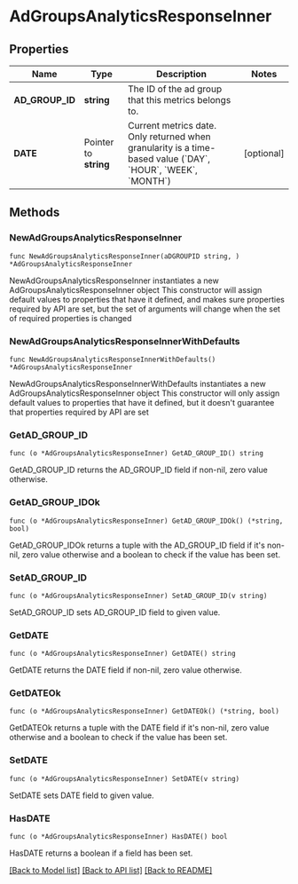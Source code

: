 # AdGroupsAnalyticsResponseInner

## Properties

Name | Type | Description | Notes
------------ | ------------- | ------------- | -------------
**AD_GROUP_ID** | **string** | The ID of the ad group that this metrics belongs to. | 
**DATE** | Pointer to **string** | Current metrics date. Only returned when granularity is a time-based value (&#x60;DAY&#x60;, &#x60;HOUR&#x60;, &#x60;WEEK&#x60;, &#x60;MONTH&#x60;) | [optional] 

## Methods

### NewAdGroupsAnalyticsResponseInner

`func NewAdGroupsAnalyticsResponseInner(aDGROUPID string, ) *AdGroupsAnalyticsResponseInner`

NewAdGroupsAnalyticsResponseInner instantiates a new AdGroupsAnalyticsResponseInner object
This constructor will assign default values to properties that have it defined,
and makes sure properties required by API are set, but the set of arguments
will change when the set of required properties is changed

### NewAdGroupsAnalyticsResponseInnerWithDefaults

`func NewAdGroupsAnalyticsResponseInnerWithDefaults() *AdGroupsAnalyticsResponseInner`

NewAdGroupsAnalyticsResponseInnerWithDefaults instantiates a new AdGroupsAnalyticsResponseInner object
This constructor will only assign default values to properties that have it defined,
but it doesn't guarantee that properties required by API are set

### GetAD_GROUP_ID

`func (o *AdGroupsAnalyticsResponseInner) GetAD_GROUP_ID() string`

GetAD_GROUP_ID returns the AD_GROUP_ID field if non-nil, zero value otherwise.

### GetAD_GROUP_IDOk

`func (o *AdGroupsAnalyticsResponseInner) GetAD_GROUP_IDOk() (*string, bool)`

GetAD_GROUP_IDOk returns a tuple with the AD_GROUP_ID field if it's non-nil, zero value otherwise
and a boolean to check if the value has been set.

### SetAD_GROUP_ID

`func (o *AdGroupsAnalyticsResponseInner) SetAD_GROUP_ID(v string)`

SetAD_GROUP_ID sets AD_GROUP_ID field to given value.


### GetDATE

`func (o *AdGroupsAnalyticsResponseInner) GetDATE() string`

GetDATE returns the DATE field if non-nil, zero value otherwise.

### GetDATEOk

`func (o *AdGroupsAnalyticsResponseInner) GetDATEOk() (*string, bool)`

GetDATEOk returns a tuple with the DATE field if it's non-nil, zero value otherwise
and a boolean to check if the value has been set.

### SetDATE

`func (o *AdGroupsAnalyticsResponseInner) SetDATE(v string)`

SetDATE sets DATE field to given value.

### HasDATE

`func (o *AdGroupsAnalyticsResponseInner) HasDATE() bool`

HasDATE returns a boolean if a field has been set.


[[Back to Model list]](../README.md#documentation-for-models) [[Back to API list]](../README.md#documentation-for-api-endpoints) [[Back to README]](../README.md)


